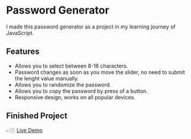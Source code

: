 # Password Generator
I made this password generator as a project in my learning journey of JavaScript.

## Features
* Allows you to select between 8-16 characters.
* Password changes as soon as you move the slider, no need to submit the lenght value manually.
* Allows you to randomize the password.
* Allows you to copy the password by press of a button.
* Responsive design, works on all popular devices.

## Finished Project

👉🏼 <a href="https://berserkwal.github.io/password-generator">Live Demo</a>
